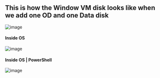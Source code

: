 ## This is how the Window VM disk looks like when we add one OD and one Data disk

![image](https://user-images.githubusercontent.com/13016162/163517809-6077df14-55bf-4820-b322-8b073f86f073.png)

#### Inside OS

![image](https://user-images.githubusercontent.com/13016162/163517873-822cc0a6-1f84-46d9-89ec-da35dca95994.png)

#### Inside OS | PowerShell

![image](https://user-images.githubusercontent.com/13016162/163517961-b85e41b4-03c0-45a4-85c1-d590f0924b3b.png)
